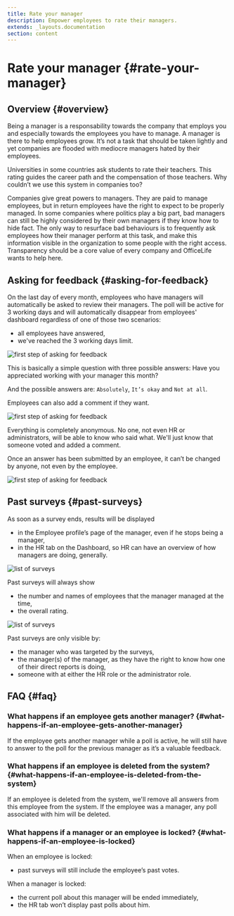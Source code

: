 ```yaml
---
title: Rate your manager
description: Empower employees to rate their managers.
extends: _layouts.documentation
section: content
---
```


# Rate your manager {#rate-your-manager}

## Overview {#overview}

Being a manager is a responsability towards the company that employs you and especially towards the employees you have to manage. A manager is there to help employees grow. It’s not a task that should be taken lightly and yet companies are flooded with mediocre managers hated by their employees.

Universities in some countries ask students to rate their teachers. This rating guides the career path and the compensation of those teachers. Why couldn’t we use this system in companies too?

Companies give great powers to managers. They are paid to manage employees, but in return employees have the right to expect to be properly managed. In some companies where politics play a big part, bad managers can still be highly considered by their own managers if they know how to hide fact. The only way to resurface bad behaviours is to frequently ask employees how their manager perform at this task, and make this information visible in the organization to some people with the right access. Transparency should be a core value of every company and OfficeLife wants to help here.

## Asking for feedback {#asking-for-feedback}

On the last day of every month, employees who have managers will automatically be asked to review their managers. The poll will be active for 3 working days and will automatically disappear from employees' dashboard regardless of one of those two scenarios:

* all employees have answered,
* we've reached the 3 working days limit.

![first step of asking for feedback](/assets/img/dashboard_rate_manager_survey.png)

This is basically a simple question with three possible answers: Have you appreciated working with your manager this month?

And the possible answers are: `Absolutely`, `It’s okay` and `Not at all`.

Employees can also add a comment if they want.

![first step of asking for feedback](/assets/img/dashboard_rate_manager_survey_comment.png)

Everything is completely anonymous. No one, not even HR or administrators, will be able to know who said what. We'll just know that someone voted and added a comment.

Once an answer has been submitted by an employee, it can’t be changed by anyone, not even by the employee.

![first step of asking for feedback](/assets/img/dashboard_rate_manager_survey_success.png)

## Past surveys {#past-surveys}

As soon as a survey ends, results will be displayed

* in the Employee profile’s page of the manager, even if he stops being a manager,
* in the HR tab on the Dashboard, so HR can have an overview of how managers are doing, generally.

![list of surveys](/assets/img/employee_surveys_as_manager.png)

Past surveys will always show

* the number and names of employees that the manager managed at the time,
* the overall rating.

![list of surveys](/assets/img/employee_surveys_detail.png)

Past surveys are only visible by:
* the manager who was targeted by the surveys,
* the manager(s) of the manager, as they have the right to know how one of their direct reports is doing,
* someone with at either the HR role or the administrator role.

## FAQ {#faq}

### What happens if an employee gets another manager? {#what-happens-if-an-employee-gets-another-manager}

If the employee gets another manager while a poll is active, he will still have to answer to the poll for the previous manager as it’s a valuable feedback.

### What happens if an employee is deleted from the system? {#what-happens-if-an-employee-is-deleted-from-the-system}

If an employee is deleted from the system, we'll remove all answers from this employee from the system. If the employee was a manager, any poll associated with him will be deleted.

### What happens if a manager or an employee is locked? {#what-happens-if-an-employee-is-locked}

When an employee is locked:

* past surveys will still include the employee’s past votes.

When a manager is locked:

* the current poll about this manager will be ended immediately,
* the HR tab won’t display past polls about him.
